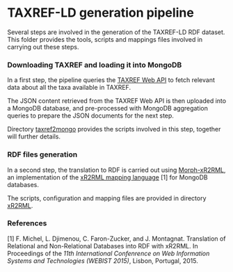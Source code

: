# TAXREF-LD generation pipeline

Several steps are involved in the generation of the TAXREF-LD RDF dataset. This folder provides the tools, scripts and mappings files involved in carrying out these steps.


### Downloading TAXREF and loading it into MongoDB

In a first step, the pipeline queries the [TAXREF Web API](https://taxref.mnhn.fr/taxref-web/api/doc) to fetch relevant data about all the taxa available in TAXREF.

The JSON content retrieved from the TAXREF Web API is then uploaded into a MongoDB database, and pre-processed with MongoDB aggregation queries to prepare the JSON documents for the next step.

Directory [taxref2mongo](taxref2mongo) provides the scripts involved in this step, together will further details.


### RDF files generation

In a second step, the translation to RDF is carried out using [Morph-xR2RML](https://github.com/frmichel/morph-xr2rml/), an implementation of the [xR2RML mapping language](http://i3s.unice.fr/~fmichel/xr2rml_specification.html) [1] for MongoDB databases.

The scripts, configuration and mapping files are provided in directory [xR2RML](xR2RML).


### References

[1] F. Michel, L. Djimenou, C. Faron-Zucker, and J. Montagnat. Translation of Relational and Non-Relational Databases into RDF with xR2RML.
In Proceedings of the *11th International Confenrence on Web Information Systems and Technologies (WEBIST 2015)*, Lisbon, Portugal, 2015.

